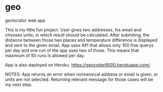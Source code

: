 # geo
geolocator web app

This is my little fun project. User gives two addresses, his email and chooses units, in which result should be calculated. 
After submiting, the distance between those two places and temperature difference is displayed and sent to the given email.
App uses API that allows only 100 free querys per day and one run of the app uses two of those. This means that maximum of 50 runs is allowed per day.

App is also daployed on Heroku. 
https://geocoder9000.herokuapp.com/

NOTES:
App returns an error when nonsensical address or email is given, or units are not selected. Returning relevant message for those cases will be my next step.
